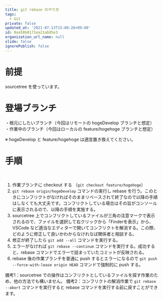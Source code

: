 ```yaml
---
title: git rebase のやり方
tags:
  - Git
private: false
updated_at: '2021-07-13T15:00:26+09:00'
id: 8aa50b0171ea21ab85e3
organization_url_name: null
slide: false
ignorePublish: false
---
```

# 前提
sourcetree を使っています。


# 登場ブランチ

・根元にしたいブランチ（今回はリモートの hogeDevelop ブランチと想定）
・作業中のブランチ（今回はローカルの feature/hogehoge ブランチと想定）

※ hogeDevelop と feature/hogehoge は適宜置き換えてください。

# 手順
 
1. 作業ブランチに checkout する （`git checkout feature/hogehoge`）
2. `git rebase origin/hogeDevelop` コマンドの実行し rebase を行う。このときにコンフリクトがなければそのままリベースされて終了なので以降の手順はしなくても大丈夫です。コンフリクトしている場合はその旨がコンソールに表示されるので、以降の手順を実施する。
3. sourcetree 上でコンフリクトしているファイルが三角の注意マークで表示されるので、ファイルを選択して右クリックから「Finderを表示」から、VSCode など適当なエディターで開いてコンフリクトを解消する。この際、どのように修正して良いかわからなけれなば関係者と相談する。
4. 修正が終了したら `git add --all` コマンドを実行する。
5. エラーがなければ `git rebase --continue` コマンドを実行する。成功すると、rebase コマンドでエラーで詰まっていたコミットが反映される。
6. rebase 後の作業ブランチを普通に push するとエラーになるので `git push --force-with-lease origin HEAD` コマンドで強制的に push する。


備考1：sourcetree での操作はコンフリクトとしているファイルを探す作業のため、他の方法でも構いません。
備考2：コンフリクトの解消作業で `git rebase --abort` コマンドを実行すると rebase コマンドを実行する前に戻すことができます。

